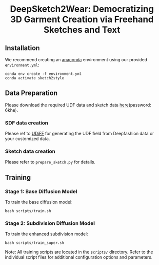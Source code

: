 <p align="center">
<h1 align="center">DeepSketch2Wear: Democratizing 3D Garment Creation via Freehand Sketches and Text</h1>

## Installation

We recommend creating an [anaconda](https://www.anaconda.com/) environment using our provided `environment.yml`:

```
conda env create -f environment.yml
conda activate sketch2style
```

## Data Preparation
Please download the required UDF data and sketch data [here](https://pan.baidu.com/)(password: 6khe). 
### SDF data creation
Please ref to [UDiFF](https://github.com/weiqi-zhang/UDiFF/tree/main) for generating the UDF field from Deepfashion data or your customized data.
### Sketch data creation
Please refer to  `prepare_sketch.py` for details.

## Training
### Stage 1: Base Diffusion Model
To train the base diffusion model:
```
bash scripts/train.sh

```
### Stage 2: Subdivision Diffusion Model
To train the enhanced subdivision model:
```
bash scripts/train_super.sh

```
Note: All training scripts are located in the `scripts/` directory. Refer to the individual script files for additional configuration options and parameters.
